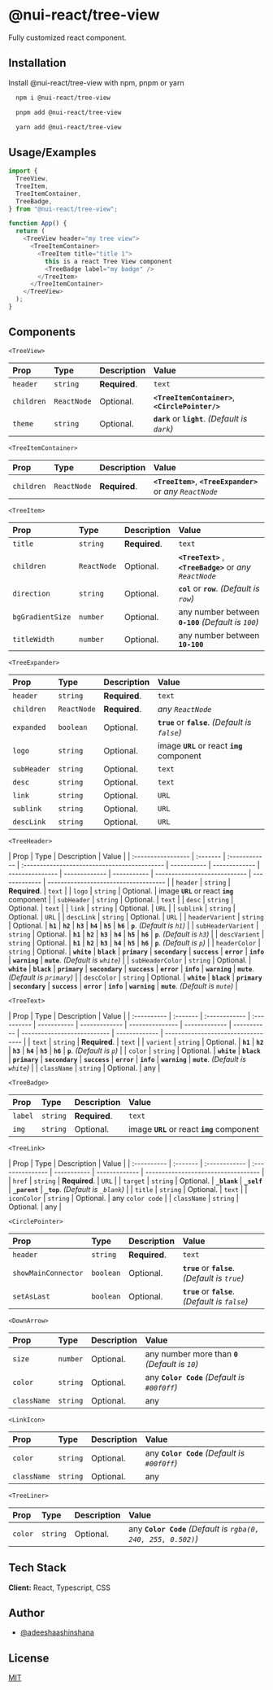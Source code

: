 # @nui-react/tree-view

Fully customized react component.

## Installation

Install @nui-react/tree-view with npm, pnpm or yarn

```bash
  npm i @nui-react/tree-view
```

```bash
  pnpm add @nui-react/tree-view
```

```bash
  yarn add @nui-react/tree-view
```

## Usage/Examples

```javascript
import {
  TreeView,
  TreeItem,
  TreeItemContainer,
  TreeBadge,
} from "@nui-react/tree-view";

function App() {
  return (
    <TreeView header="my tree view">
      <TreeItemContainer>
        <TreeItem title="title 1">
          this is a react Tree View component
          <TreeBadge label="my badge" />
        </TreeItem>
      </TreeItemContainer>
    </TreeView>
  );
}
```

## Components

`<TreeView>`

| Prop       | Type        | Description   | Value                                             |
| :--------- | :---------- | :------------ | :------------------------------------------------ |
| `header`   | `string`    | **Required**. | `text`                                            |
| `children` | `ReactNode` | Optional.     | **`<TreeItemContainer>`**, **`<CirclePointer/>`** |
| `theme`    | `string`    | Optional.     | **`dark`** or **`light`**. _(Default is `dark`)_  |

`<TreeItemContainer>`

| Prop       | Type        | Description   | Value                                                       |
| :--------- | :---------- | :------------ | :---------------------------------------------------------- |
| `children` | `ReactNode` | **Required**. | **`<TreeItem>`**, **`<TreeExpander>`** or _any `ReactNode`_ |

`<TreeItem>`

| Prop             | Type        | Description   | Value                                                     |
| :--------------- | :---------- | :------------ | :-------------------------------------------------------- |
| `title`          | `string`    | **Required**. | `text`                                                    |
| `children`       | `ReactNode` | Optional.     | **`<TreeText>`** , **`<TreeBadge>`** or _any `ReactNode`_ |
| `direction`      | `string`    | Optional.     | **`col`** or **`row`**. _(Default is `row`)_              |
| `bgGradientSize` | `number`    | Optional.     | any number between **`0-100`** _(Default is `100`)_       |
| `titleWidth`     | `number`    | Optional.     | any number between **`10-100`**                           |

`<TreeExpander>`

| Prop        | Type        | Description   | Value                                             |
| :---------- | :---------- | :------------ | :------------------------------------------------ |
| `header`    | `string`    | **Required**. | `text`                                            |
| `children`  | `ReactNode` | **Required**. | _any `ReactNode`_                                 |
| `expanded`  | `boolean`   | Optional.     | **`true`** or **`false`**. _(Default is `false`)_ |
| `logo`      | `string`    | Optional.     | image **`URL`** or react **`img`** component      |
| `subHeader` | `string`    | Optional.     | `text`                                            |
| `desc`      | `string`    | Optional.     | `text`                                            |
| `link`      | `string`    | Optional.     | `URL`                                             |
| `sublink`   | `string`    | Optional.     | `URL`                                             |
| `descLink`  | `string`    | Optional.     | `URL`                                             |

`<TreeHeader>`

| Prop               | Type     | Description   | Value                                        |
| :----------------- | :------- | :------------ | :------------------------------------------- | ----------- | ------------- | --------------- | ------------- | ----------- | ---------------------------- | ------------- | ------------------------------------ |
| `header`           | `string` | **Required**. | `text`                                       |
| `logo`             | `string` | Optional.     | image **`URL`** or react **`img`** component |
| `subHeader`        | `string` | Optional.     | `text`                                       |
| `desc`             | `string` | Optional.     | `text`                                       |
| `link`             | `string` | Optional.     | `URL`                                        |
| `sublink`          | `string` | Optional.     | `URL`                                        |
| `descLink`         | `string` | Optional.     | `URL`                                        |
| `headerVarient`    | `string` | Optional.     | **`h1`**                                     | **`h2`**    | **`h3`**      | **`h4`**        | **`h5`**      | **`h6`**    | **`p`**. _(Default is `h1`)_ |
| `subHeaderVarient` | `string` | Optional.     | **`h1`**                                     | **`h2`**    | **`h3`**      | **`h4`**        | **`h5`**      | **`h6`**    | **`p`**. _(Default is `h3`)_ |
| `descVarient`      | `string` | Optional.     | **`h1`**                                     | **`h2`**    | **`h3`**      | **`h4`**        | **`h5`**      | **`h6`**    | **`p`**. _(Default is `p`)_  |
| `headerColor`      | `string` | Optional.     | **`white`**                                  | **`black`** | **`primary`** | **`secondary`** | **`success`** | **`error`** | **`info`**                   | **`warning`** | **`mute`**. _(Default is `white`)_   |
| `subHeaderColor`   | `string` | Optional.     | **`white`**                                  | **`black`** | **`primary`** | **`secondary`** | **`success`** | **`error`** | **`info`**                   | **`warning`** | **`mute`**. _(Default is `primary`)_ |
| `descColor`        | `string` | Optional.     | **`white`**                                  | **`black`** | **`primary`** | **`secondary`** | **`success`** | **`error`** | **`info`**                   | **`warning`** | **`mute`**. _(Default is `mute`)_    |

`<TreeText>`

| Prop        | Type     | Description   | Value       |
| :---------- | :------- | :------------ | :---------- | ----------- | ------------- | --------------- | ------------- | ----------- | --------------------------- | ------------- | ---------------------------------- |
| `text`      | `string` | **Required**. | `text`      |
| `varient`   | `string` | Optional.     | **`h1`**    | **`h2`**    | **`h3`**      | **`h4`**        | **`h5`**      | **`h6`**    | **`p`**. _(Default is `p`)_ |
| `color`     | `string` | Optional.     | **`white`** | **`black`** | **`primary`** | **`secondary`** | **`success`** | **`error`** | **`info`**                  | **`warning`** | **`mute`**. _(Default is `white`)_ |
| `className` | `string` | Optional.     | any         |

`<TreeBadge>`

| Prop    | Type     | Description   | Value                                        |
| :------ | :------- | :------------ | :------------------------------------------- |
| `label` | `string` | **Required**. | `text`                                       |
| `img`   | `string` | Optional.     | image **`URL`** or react **`img`** component |

`<TreeLink>`

| Prop        | Type     | Description   | Value            |
| :---------- | :------- | :------------ | :--------------- | ----------- | ------------- | ----------------------------------- |
| `href`      | `string` | **Required**. | `URL`            |
| `target`    | `string` | Optional.     | **`_blank`**     | **`_self`** | **`_parent`** | **`_top`**. _(Default is `_blank`)_ |
| `title`     | `string` | Optional.     | `text`           |
| `iconColor` | `string` | Optional.     | any `color code` |
| `className` | `string` | Optional.     | any              |

`<CirclePointer>`

| Prop                | Type      | Description   | Value                                             |
| :------------------ | :-------- | :------------ | :------------------------------------------------ |
| `header`            | `string`  | **Required**. | `text`                                            |
| `showMainConnector` | `boolean` | Optional.     | **`true`** or **`false`**. _(Default is `true`)_  |
| `setAsLast`         | `boolean` | Optional.     | **`true`** or **`false`**. _(Default is `false`)_ |

`<DownArrow>`

| Prop        | Type     | Description | Value                                            |
| :---------- | :------- | :---------- | :----------------------------------------------- |
| `size`      | `number` | Optional.   | any number more than **`0`** _(Default is `10`)_ |
| `color`     | `string` | Optional.   | any **`Color Code`** _(Default is `#00f0ff`)_    |
| `className` | `string` | Optional.   | any                                              |

`<LinkIcon>`

| Prop        | Type     | Description | Value                                         |
| :---------- | :------- | :---------- | :-------------------------------------------- |
| `color`     | `string` | Optional.   | any **`Color Code`** _(Default is `#00f0ff`)_ |
| `className` | `string` | Optional.   | any                                           |

`<TreeLiner>`

| Prop    | Type     | Description | Value                                                          |
| :------ | :------- | :---------- | :------------------------------------------------------------- |
| `color` | `string` | Optional.   | any **`Color Code`** _(Default is `rgba(0, 240, 255, 0.502)`)_ |

## Tech Stack

**Client:** React, Typescript, CSS

## Author

- [@adeeshaashinshana](https://github.com/adeeshaashinshana)

## License

[MIT](https://choosealicense.com/licenses/mit/)
